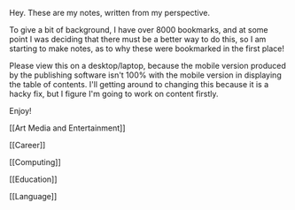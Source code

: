 Hey. These are my notes, written from my perspective.

To give a bit of background, I have over 8000 bookmarks, and at some point I was deciding that there must be a better way to do this, so I am starting to make notes, as to why these were bookmarked in the first place! 

Please view this on a desktop/laptop, because the mobile version produced by the publishing software isn't 100% with the mobile version in displaying the table of contents. I'll getting around to changing this because it is a hacky fix, but I figure I'm going to work on content firstly. 

Enjoy!


[[Art Media and Entertainment]]

[[Career]]

[[Computing]]

[[Education]]

[[Language]]

